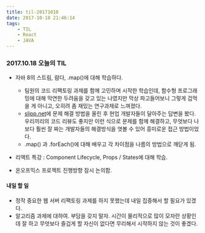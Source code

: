 ```yaml
---
title: til-20171018
date: 2017-10-18 21:46:14
tags:
	- TIL
	- React
	- JAVA
---
```


### 2017.10.18 오늘의 TIL

* 자바 8의 스트림, 람다, .map()에 대해 학습하다.
	* 팀원의 코드 리팩토링 과제를 함께 고민하며 시작한 학습인데, 함수형 프로그래밍에 대해 막연한 두려움을 갖고 있는 나였지만 막상 파고들어보니 그렇게 겁먹을 게 아니고, 오히려 좀 재밌는 연구과제로 느껴졌다.
	* [slipp.net](http://slipp.net)에 문제 해결 방법을 올린 후 현업 개발자들이 달아주는 답변을 봤다. 우리끼리의 코드 리뷰도 좋지만 이런 식으로 문제를 함께 해결하고, 무엇보다 나보다 훨씬 잘 짜는 개발자들의 해결방식을 엿볼 수 있어 흥미로운 접근 방법이었다. 
	* .map() 과 .forEach()에 대해 배우고 각 차이점을 나름의 방법으로 깨닫게 됨. 

* 리액트 특강 : Component Lifecycle, Props / States에 대해 학습.

* 온오프믹스 프로젝트 진행방향 잠시 논의함.

#### 내일 할 일

* 정작 중요한 웹 서버 리팩토링 과제를 하지 못했는데 내일 집중해서 할 필요가 있겠다. 
* 알고리즘 과제에 대하여. 부담을 갖지 말자. 시간이 물리적으로 많이 모자란 상황인데 잘 하고 무엇보다 즐겁게 할 자신이 없다면 무리해서 시작하지 않는 것이 좋겠다. 


